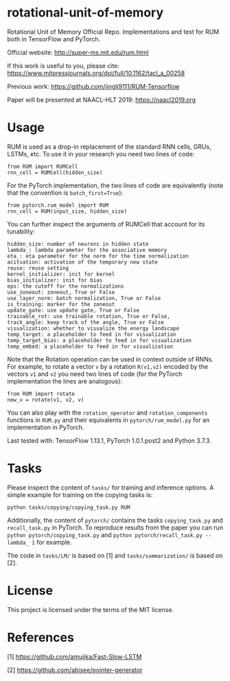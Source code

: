 # rotational-unit-of-memory

Rotational Unit of Memory Official Repo. Implementations and test for RUM both in TensorFlow and PyTorch.

Official website: http://super-ms.mit.edu/rum.html

If this work is useful to you, please cite: https://www.mitpressjournals.org/doi/full/10.1162/tacl_a_00258

Previous work: https://github.com/jingli9111/RUM-Tensorflow

Paper will be presented at NAACL-HLT 2019: https://naacl2019.org


# Usage

RUM is used as a drop-in replacement of the standard RNN cells, GRUs, LSTMs, etc. To use it in your research you need two lines of code:

```
from RUM import RUMCell
rnn_cell = RUMCell(hidden_size)
```

For the PyTorch implementation, the two lines of code are equivalently (note that the convention is `batch_first=True`): 
```
from pytorch.rum_model import RUM
rnn_cell = RUM(input_size, hidden_size)
```

You can further inspect the arguments of RUMCell that account for its tunability:

```
hidden_size: number of neurons in hidden state
lambda_: lambda parameter for the associative memory
eta_: eta parameter for the norm for the time normalization
acitvation: activation of the temporary new state
reuse: reuse setting
kernel_initializer: init for kernel
bias_initializer: init for bias
eps: the cutoff for the normalizations
use_zoneout: zoneout, True or False
use_layer_norm: batch normalization, True or False
is_training: marker for the zoneout
update_gate: use update gate, True or False
trainable_rot: use trainable rotation, True or False,
track_angle: keep track of the angle, True or False
visualization: whether to visualize the energy landscape
temp_target: a placeholder to feed in for visualization 
temp_target_bias: a placeholder to feed in for visualization
temp_embed: a placeholder to feed in for visualization
```            

Note that the Rotation operation can be used in context outside of RNNs. For example, to rotate a vector `v` by a rotation `R(v1,v2)` encoded by the vectors `v1` and `v2` you need two lines of code (for the PyTorch implementation the lines are analogous): 

```
from RUM import rotate 
new_v = rotate(v1, v2, v)
```

You can also play with the `rotation_operator` and `rotation_components` functions in `RUM.py` and their equivalents in `pytorch/rum_model.py` for an implementation in PyTorch.

Last tested with: TensorFlow 1.13.1, PyTorch 1.0.1.post2 and Python 3.7.3.

# Tasks

Please inspect the content of `tasks/` for training and inference options. A simple example for training on the copying tasks is:

```
python tasks/copying/copying_task.py RUM
```

Additionally, the content of `pytorch/` contains the tasks `copying_task.py` and `recall_task.py` in PyTorch. To reproduce results from the paper you can run `python pytorch/copying_task.py` and `python pytorch/recall_task.py --lambda_ 1` for example. 

The code in `tasks/LM/` is based on [1] and `tasks/summarization/` is based on [2].

# License

This project is licensed under the terms of the MIT license.

# References

[1] https://github.com/amujika/Fast-Slow-LSTM

[2] https://github.com/abisee/pointer-generator
